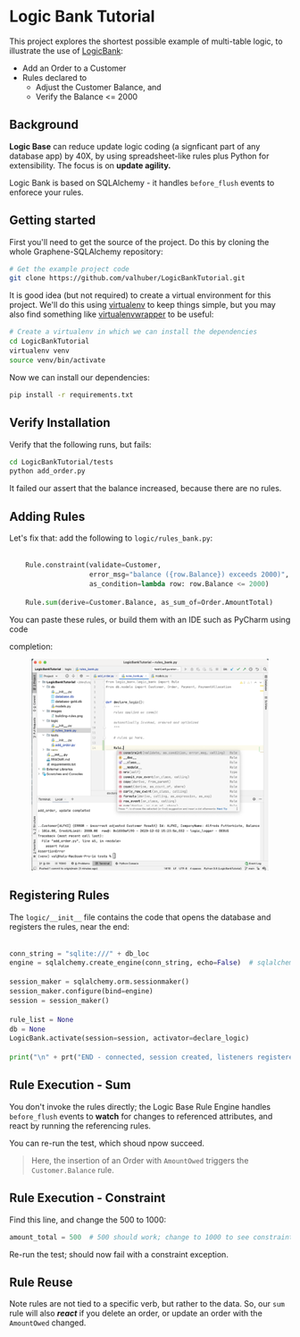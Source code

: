 Logic Bank Tutorial
===================

This project explores the shortest possible example of multi-table
logic, to illustrate the use of [LogicBank](https://github.com/valhuber/LogicBank):

* Add an Order to a Customer
* Rules declared to
   * Adjust the Customer Balance, and
   * Verify the Balance <= 2000


Background
----------
**Logic Base** can reduce update logic coding (a signficant
part of any database app) by 40X, by using
spreadsheet-like rules plus Python for extensibility.  The
focus is on **update agility.**

Logic Bank is based on SQLAlchemy - it handles `before_flush` events
to enforece your rules.

Getting started
---------------

First you'll need to get the source of the project. Do this by cloning the
whole Graphene-SQLAlchemy repository:

```bash
# Get the example project code
git clone https://github.com/valhuber/LogicBankTutorial.git
```

It is good idea (but not required) to create a virtual environment
for this project. We'll do this using
[virtualenv](http://docs.python-guide.org/en/latest/dev/virtualenvs/)
to keep things simple,
but you may also find something like
[virtualenvwrapper](https://virtualenvwrapper.readthedocs.org/en/latest/)
to be useful:

```bash
# Create a virtualenv in which we can install the dependencies
cd LogicBankTutorial
virtualenv venv
source venv/bin/activate
```

Now we can install our dependencies:

```bash
pip install -r requirements.txt
```

Verify Installation
-------------------
Verify that the following runs, but fails:
```bash
cd LogicBankTutorial/tests
python add_order.py
```

It failed our assert that the balance increased, because there are no rules.

Adding Rules
------------

Let's fix that: add the following to ```logic/rules_bank.py```:

```python

    Rule.constraint(validate=Customer,
                    error_msg="balance ({row.Balance}) exceeds 2000)",
                    as_condition=lambda row: row.Balance <= 2000)

    Rule.sum(derive=Customer.Balance, as_sum_of=Order.AmountTotal)

```
You can paste these rules, or build them with an IDE such as PyCharm using code

completion:
<figure><img src="images/building-rules.png" width="800"></figure>


Registering Rules
-----------------
The ```logic/__init__``` file contains the code
that opens the database and registers the rules,
near the end:

```python

conn_string = "sqlite:///" + db_loc
engine = sqlalchemy.create_engine(conn_string, echo=False)  # sqlalchemy sqls...

session_maker = sqlalchemy.orm.sessionmaker()
session_maker.configure(bind=engine)
session = session_maker()

rule_list = None
db = None
LogicBank.activate(session=session, activator=declare_logic)

print("\n" + prt("END - connected, session created, listeners registered\n"))
```

Rule Execution - Sum
--------------------
You don't invoke the rules directly; the Logic Base
Rule Engine handles `before_flush` events
to **watch** for changes to referenced attributes, 
and react by running the referencing rules.

You can re-run the test, which shoud npow succeed.

> Here, the insertion of an Order with ```AmountOwed``` triggers the
> ```Customer.Balance``` rule.

Rule Execution - Constraint
---------------------------

Find this line, and change the 500 to 1000:

```python
amount_total = 500  # 500 should work; change to 1000 to see constraint fire
```

Re-run the test; should now fail with a constraint exception.


Rule Reuse
----------

Note rules are not tied to a specific verb, but rather to the data.  So,
our ```sum``` rule will also ***react*** if you delete an order, or
update an order with the ```AmountOwed``` changed.
